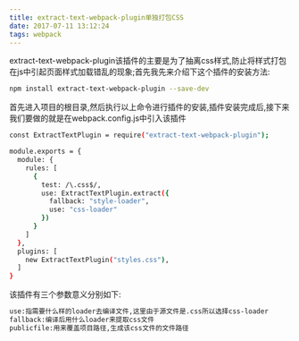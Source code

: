 ```yaml
---
title: extract-text-webpack-plugin单独打包CSS
date: 2017-07-11 13:12:24
tags: webpack
---
```

extract-text-webpack-plugin该插件的主要是为了抽离css样式,防止将样式打包在js中引起页面样式加载错乱的现象;首先我先来介绍下这个插件的安装方法:
``` bash
npm install extract-text-webpack-plugin --save-dev
```
首先进入项目的根目录,然后执行以上命令进行插件的安装,插件安装完成后,接下来我们要做的就是在webpack.config.js中引入该插件
``` bash
const ExtractTextPlugin = require("extract-text-webpack-plugin");

module.exports = {
  module: {
    rules: [
      {
        test: /\.css$/,
        use: ExtractTextPlugin.extract({
          fallback: "style-loader",
          use: "css-loader"
        })
      }
    ]
  },
  plugins: [
    new ExtractTextPlugin("styles.css"),
  ]
}
```

该插件有三个参数意义分别如下:
``` bash
use:指需要什么样的loader去编译文件,这里由于源文件是.css所以选择css-loader
fallback:编译后用什么loader来提取css文件
publicfile:用来覆盖项目路径,生成该css文件的文件路径
```